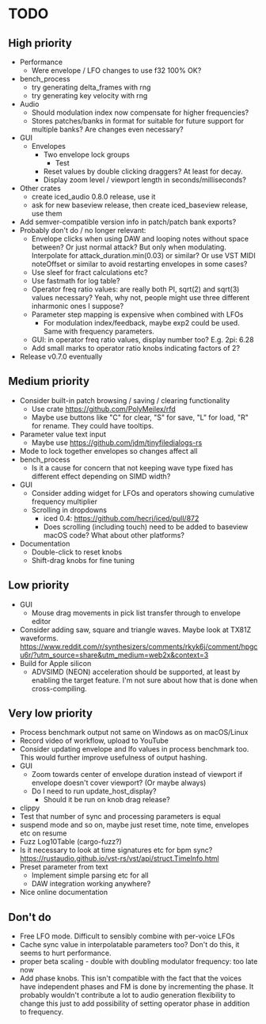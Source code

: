 # TODO

## High priority

* Performance
  * Were envelope / LFO changes to use f32 100% OK?
* bench_process
  * try generating delta_frames with rng
  * try generating key velocity with rng
* Audio
  * Should modulation index now compensate for higher frequencies?
  * Stores patches/banks in format for suitable for future support for
    multiple banks? Are changes even necessary?
* GUI
  * Envelopes
    * Two envelope lock groups
      * Test
    * Reset values by double clicking draggers? At least for decay.
    * Display zoom level / viewport length in seconds/milliseconds?
* Other crates
  * create iced_audio 0.8.0 release, use it
  * ask for new baseview release, then create iced_baseview release, use them
* Add semver-compatible version info in patch/patch bank exports?
* Probably don't do / no longer relevant:
  * Envelope clicks when using DAW and looping notes without space between? Or
    just normal attack? But only when modulating. Interpolate for
    attack_duration.min(0.03) or similar? Or use VST MIDI noteOffset or similar
    to avoid restarting envelopes in some cases?
  * Use sleef for fract calculations etc?
  * Use fastmath for log table?
  * Operator freq ratio values: are really both PI, sqrt(2) and sqrt(3) values
    necessary? Yeah, why not, people might use three different inharmonic ones
    I suppose?
  * Parameter step mapping is expensive when combined with LFOs
    * For modulation index/feedback, maybe exp2 could be used. Same with frequency
      parameters.
  * GUI: in operator freq ratio values, display number too? E.g. 2pi: 6.28
  * Add small marks to operator ratio knobs indicating factors of 2?
* Release v0.7.0 eventually

## Medium priority

* Consider built-in patch browsing / saving / clearing functionality
  * Use crate https://github.com/PolyMeilex/rfd
  * Maybe use buttons like "C" for clear, "S" for save, "L" for load, "R" for
    rename. They could have tooltips.
* Parameter value text input
  * Maybe use https://github.com/jdm/tinyfiledialogs-rs
* Mode to lock together envelopes so changes affect all
* bench_process
  * Is it a cause for concern that not keeping wave type fixed has different
    effect depending on SIMD width?
* GUI
  * Consider adding widget for LFOs and operators showing cumulative
    frequency multiplier
  * Scrolling in dropdowns
    * iced 0.4: https://github.com/hecrj/iced/pull/872
    * Does scrolling (including touch) need to be added to baseview
      macOS code? What about other platforms?
* Documentation
  * Double-click to reset knobs
  * Shift-drag knobs for fine tuning

## Low priority

* GUI
  * Mouse drag movements in pick list transfer through to envelope editor
* Consider adding saw, square and triangle waves. Maybe look at
  TX81Z waveforms. https://www.reddit.com/r/synthesizers/comments/rkyk6j/comment/hpgcu6r/?utm_source=share&utm_medium=web2x&context=3
* Build for Apple silicon
  * ADVSIMD (NEON) acceleration should be supported, at least by enabling the
    target feature. I'm not sure about how that is done when cross-compiling.

## Very low priority

* Process benchmark output not same on Windows as on macOS/Linux
* Record video of workflow, upload to YouTube
* Consider updating envelope and lfo values in process benchmark too. This
  would further improve usefulness of output hashing.
* GUI
  * Zoom towards center of envelope duration instead of viewport if
    envelope doesn't cover viewport? (Or maybe always)
  * Do I need to run update_host_display?
    * Should it be run on knob drag release?
* clippy
* Test that number of sync and processing parameters is equal
* suspend mode and so on, maybe just reset time, note time, envelopes etc on resume
* Fuzz Log10Table (cargo-fuzz?)
* Is it necessary to look at time signatures etc for bpm sync?
  https://rustaudio.github.io/vst-rs/vst/api/struct.TimeInfo.html
* Preset parameter from text
  * Implement simple parsing etc for all
  * DAW integration working anywhere?
* Nice online documentation

## Don't do

* Free LFO mode. Difficult to sensibly combine with per-voice LFOs
* Cache sync value in interpolatable parameters too? Don't do this, it seems
  to hurt performance.
* proper beta scaling - double with doubling modulator frequency: too late now
* Add phase knobs. This isn't compatible with the fact that the voices have
  independent phases and FM is done by incrementing the phase. It probably
  wouldn't contribute a lot to audio generation flexibility to change this
  just to add possibility of setting operator phase in addition to frequency.
